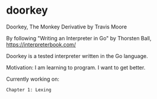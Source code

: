 # doorkey
Doorkey, The Monkey Derivative by Travis Moore

By following "Writing an Interpreter in Go" by Thorsten Ball, https://interpreterbook.com/

Doorkey is a tested interpreter written in the Go language.

Motivation: I am learning to program. I want to get better.

Currently working on:

    Chapter 1: Lexing